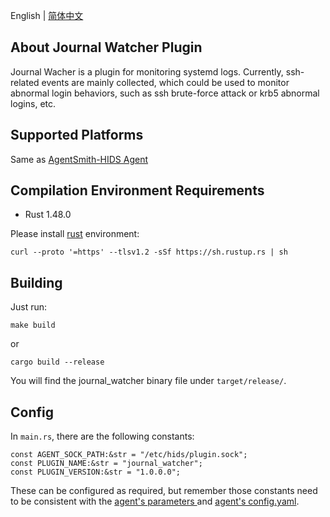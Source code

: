English | [简体中文](README-zh_CN.md)
## About Journal Watcher Plugin
Journal Wacher is a plugin for monitoring systemd logs.
Currently, ssh-related events are mainly collected, which could be used to monitor abnormal login behaviors, such as ssh brute-force attack or krb5 abnormal logins, etc.

## Supported Platforms
Same as [AgentSmith-HIDS Agent](../README.md#supported-platforms)

## Compilation Environment Requirements
* Rust 1.48.0

Please install [rust](https://www.rust-lang.org/tools/install) environment:
```
curl --proto '=https' --tlsv1.2 -sSf https://sh.rustup.rs | sh
```

## Building
Just run:
```
make build
```
or
```
cargo build --release
```
You will find the journal_watcher binary file under `target/release/`.

## Config
In `main.rs`, there are the following constants:
```
const AGENT_SOCK_PATH:&str = "/etc/hids/plugin.sock";
const PLUGIN_NAME:&str = "journal_watcher";
const PLUGIN_VERSION:&str = "1.0.0.0";
```
These can be configured as required, but remember those constants need to be consistent with the [agent's parameters ](../README.md#parameters-and-options) and [agent's config.yaml](../README.md#config-file).